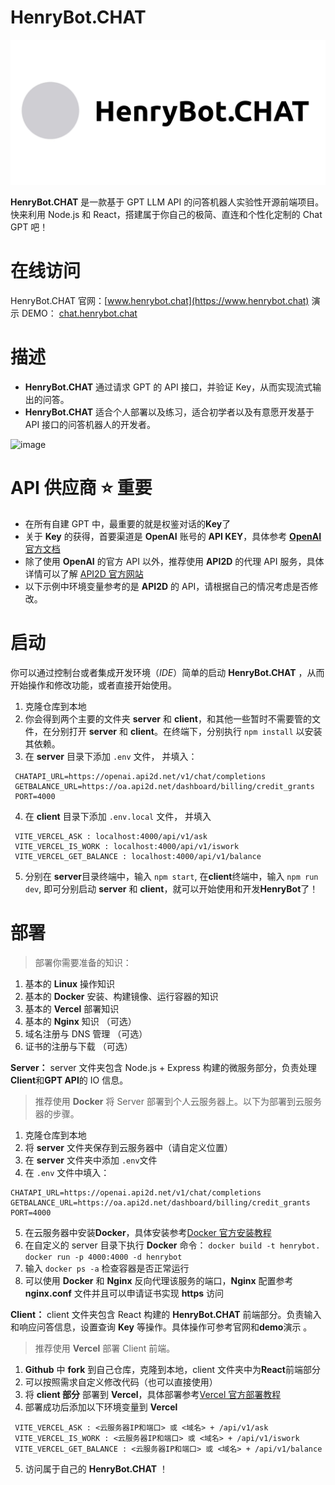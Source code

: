 # HenryBot.CHAT

![image](https://github.com/SpaceSkater/henrybot.chat/blob/main/readme_assets/HenryBot-IMG.jpg)

**HenryBot.CHAT** 是一款基于 GPT LLM API 的问答机器人实验性开源前端项目。快来利用 Node.js 和 React，搭建属于你自己的极简、直连和个性化定制的 Chat GPT 吧！

# 在线访问

HenryBot.CHAT 官网：[www.henrybot.chat](https://www.henrybot.chat)
演示 DEMO： [chat.henrybot.chat](https://chat.henrybot.chat)

# 描述

- **HenryBot.CHAT** 通过请求 GPT 的 API 接口，并验证 Key，从而实现流式输出的问答。
- **HenryBot.CHAT** 适合个人部署以及练习，适合初学者以及有意愿开发基于 API 接口的问答机器人的开发者。

![image](https://github.com/SpaceSkater/henrybot.chat/blob/main/readme_assets/HenryBot-demo.gif)

# API 供应商 ⭐ 重要

- 在所有自建 GPT 中，最重要的就是权鉴对话的**Key**了
- 关于 **Key** 的获得，首要渠道是 **OpenAI** 账号的 **API KEY**，具体参考 [**OpenAI**官方文档](https://platform.openai.com/docs/api-reference/introduction)
- 除了使用 **OpenAI** 的官方 API 以外，推荐使用 **API2D** 的代理 API 服务，具体详情可以了解 [API2D 官方网站](https://api2d.com/r/198039)
- 以下示例中环境变量参考的是 **API2D** 的 API，请根据自己的情况考虑是否修改。

# 启动

你可以通过控制台或者集成开发环境（_IDE_）简单的启动 **HenryBot.CHAT** ，从而开始操作和修改功能，或者直接开始使用。

1. 克隆仓库到本地
2. 你会得到两个主要的文件夹 **server** 和 **client**，和其他一些暂时不需要管的文件，在分别打开 **server** 和 **client**。在终端下，分别执行 `npm install` 以安装其依赖。
3. 在 **server** 目录下添加 `.env` 文件， 并填入：

```
 CHATAPI_URL=https://openai.api2d.net/v1/chat/completions
 GETBALANCE_URL=https://oa.api2d.net/dashboard/billing/credit_grants
 PORT=4000
```

4. 在 **client** 目录下添加 `.env.local` 文件， 并填入

```
 VITE_VERCEL_ASK : localhost:4000/api/v1/ask
 VITE_VERCEL_IS_WORK : localhost:4000/api/v1/iswork
 VITE_VERCEL_GET_BALANCE : localhost:4000/api/v1/balance
```

5. 分别在 **server**目录终端中，输入 `npm start`, 在**client**终端中，输入 `npm run dev`, 即可分别启动 **server** 和 **client**，就可以开始使用和开发**HenryBot**了！

# 部署

> 部署你需要准备的知识：

1. 基本的 **Linux** 操作知识
2. 基本的 **Docker** 安装、构建镜像、运行容器的知识
3. 基本的 **Vercel** 部署知识
4. 基本的 **Nginx** 知识 （可选）
5. 域名注册与 DNS 管理 （可选）
6. 证书的注册与下载 （可选）

**Server：** server 文件夹包含 Node.js + Express 构建的微服务部分，负责处理**Client**和**GPT API**的 IO 信息。

> 推荐使用 **Docker** 将 Server 部署到个人云服务器上。以下为部署到云服务器的步骤。

1. 克隆仓库到本地
2. 将 **server** 文件夹保存到云服务器中（请自定义位置）
3. 在 **server** 文件夹中添加 `.env`文件
4. 在 `.env` 文件中填入：

```
CHATAPI_URL=https://openai.api2d.net/v1/chat/completions
GETBALANCE_URL=https://oa.api2d.net/dashboard/billing/credit_grants
PORT=4000
```

5. 在云服务器中安装**Docker**，具体安装参考[Docker 官方安装教程](https://docs.docker.com/engine/install/)
6. 在自定义的 server 目录下执行 **Docker** 命令：
   `docker build -t henrybot.`
   `docker run -p 4000:4000 -d henrybot`
7. 输入 `docker ps -a` 检查容器是否正常运行
8. 可以使用 **Docker** 和 **Nginx** 反向代理该服务的端口，**Nginx** 配置参考 **nginx.conf** 文件并且可以申请证书实现 **https** 访问

**Client：** client 文件夹包含 React 构建的 **HenryBot.CHAT** 前端部分。负责输入和响应问答信息，设置查询 **Key** 等操作。具体操作可参考官网和**demo**演示 。

> 推荐使用 **Vercel** 部署 Client 前端。

1. **Github** 中 **fork** 到自己仓库，克隆到本地，client 文件夹中为**React**前端部分
2. 可以按照需求自定义修改代码（也可以直接使用）
3. 将 **client 部分** 部署到 **Vercel**，具体部署参考[Vercel 官方部署教程](https://vercel.com/docs/getting-started-with-vercel)
4. 部署成功后添加以下环境变量到 **Vercel**

```
 VITE_VERCEL_ASK : <云服务器IP和端口> 或 <域名> + /api/v1/ask
 VITE_VERCEL_IS_WORK : <云服务器IP和端口> 或 <域名> + /api/v1/iswork
 VITE_VERCEL_GET_BALANCE : <云服务器IP和端口> 或 <域名> + /api/v1/balance
```

5. 访问属于自己的 **HenryBot.CHAT** ！
